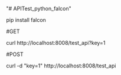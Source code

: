 "# APITest_python_falcon" 

pip install falcon

#GET

curl http://localhost:8008/test_api?key=1

#POST

curl -d "key=1" http://localhost:8008/test_api
